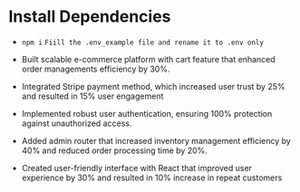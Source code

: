 # Install Dependencies

- `npm i`
  `Fiill the .env_example file and rename it to .env only`

- Built scalable e-commerce platform with cart feature that enhanced order managements efficiency by 30%.
- Integrated Stripe payment method, which increased user trust by 25% and resulted in 15% user engagement
- Implemented robust user authentication, ensuring 100% protection against unauthorized access.
- Added admin router that increased inventory management efficiency by 40% and reduced order processing
  time by 20%.
- Created user-friendly interface with React that improved user experience by 30% and resulted in 10% increase
  in repeat customers
